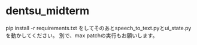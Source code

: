 # dentsu_midterm
pip install -r requirements.txt をしてそのあとspeech_to_text.pyとui_state.pyを動かしてください。
別で、max patchの実行もお願いします。
